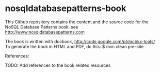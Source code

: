 nosqldatabasepatterns-book
==========================

This Github repository contains the content and the source code for the NoSQL Database Patterns book, see http://www.nosqldatabasepatterns.com

The book is written with docbook, http://code.google.com/p/docbkx-tools/
To generate the book in HTML and PDF, do this:
    $ mvn clean pre-site

References:

TODO: Add references to the book related resources

